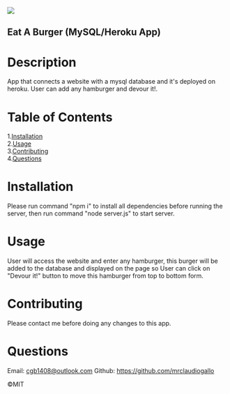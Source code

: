 
![](https://img.shields.io/badge/License-MIT-green)

## Eat A Burger (MySQL/Heroku App)
  
# Description
App that connects a website with a mysql database and it's deployed on heroku. User can add any hamburger and devour it!.

# Table of Contents<br>

1.[Installation](#installation)<br>
2.[Usage](#usage)<br>
3.[Contributing](#contributing)<br>
4.[Questions](#questions)<br>

# Installation
Please run command "npm i" to install all dependencies before running the server, then run command "node server.js" to start server.

# Usage
User will access the website and enter any hamburger, this burger will be added to the database and displayed on the page so User can click on "Devour it!" button to move this hamburger from top to bottom form.

# Contributing
Please contact me before doing any changes to this app.


# Questions
Email: cgb1408@outlook.com
Github: https://github.com/mrclaudiogallo

©MIT
